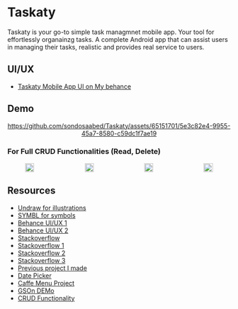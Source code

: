 # Taskaty
Taskaty is your go-to simple task managmnet mobile app. Your tool for effortlessly organainzg tasks. 
A complete Android app that can assist users in managing their tasks, realistic and provides real service to users. 

## UI/UX
- [Taskaty Mobile App UI on My behance](https://www.behance.net/gallery/184474407/Taskaty-Mobile-App-UI)

## Demo

<div align=center>

https://github.com/sondosaabed/Taskaty/assets/65151701/5e3c82e4-9955-45a7-8580-c59dc1f7ae19

</div>

### For Full CRUD Functionalities (Read, Delete)


<div style="display:flex; justify-content:space-between;" align="center">
  <img src="https://github.com/sondosaabed/Taskaty/assets/65151701/94e8e4d1-249b-41de-92a9-d9f95e639a9a" style="width:20%;">
  <img src="https://github.com/sondosaabed/Taskaty/assets/65151701/8de74d8e-f936-4155-958b-592065b4bbe1" style="width:20%;">
  <img src="https://github.com/sondosaabed/Taskaty/assets/65151701/63b94003-3f57-47a5-acb3-a0ccfff079ee" style="width:20%;">
  <img src="https://github.com/sondosaabed/Taskaty/assets/65151701/47eb1ab2-b57a-44c7-ad63-b0f135d46c5b" style="width:20%;">
</div>

## Resources
- [Undraw for illustrations](https://undraw.co/search)
- [SYMBL for symbols](https://symbl.cc/en/)
- [Behance UI/UX 1](https://www.behance.net/gallery/182827809/Taskin-(Task-Management)?tracking_source=search_projects|task+management+app)
- [Behance UI/UX 2](https://www.behance.net/gallery/182828143/Task-Management-Mobile-App?tracking_source=search_projects|task+management+app)
- [Stackoverflow](https://stackoverflow.com/questions/30216233/how-to-hide-app-name-from-title-bar-in-android)
- [Stackoverflow 1](https://stackoverflow.com/questions/10532907/android-retrieve-string-array-from-resources)
- [Stackoverflow 2](https://stackoverflow.com/questions/4636141/determine-if-android-app-is-being-used-for-the-first-time)
- [Stackoverflow 3](https://stackoverflow.com/questions/56833657/preferencemanager-getdefaultsharedpreferences-deprecated-in-android-q#56833739)
- [Previous project I made](https://github.com/sondosaabed/Tasks-list-Managment-System/tree/main)
- [Date Picker](https://www.geeksforgeeks.org/datepicker-in-android/)
- [Caffe Menu Project](https://github.com/szainbzu/CaffeeMenu/tree/master)
- [GSOn DEMo](https://github.com/szainbzu/GSONDemo1/tree/master)
- [CRUD Functionality](https://appmaster.io/blog/crud-functionality-in-mobile-apps)
